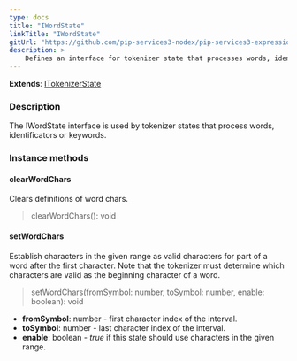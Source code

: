 ```yaml
---
type: docs
title: "IWordState"
linkTitle: "IWordState"
gitUrl: "https://github.com/pip-services3-nodex/pip-services3-expressions-nodex"
description: > 
    Defines an interface for tokenizer state that processes words, identificators or keywords
---
```


**Extends**: [ITokenizerState](../itokenizer_state)

### Description
The IWordState interface is used by tokenizer states that process words, identificators or keywords.

### Instance methods

#### clearWordChars
Clears definitions of word chars.

> clearWordChars(): void


#### setWordChars
Establish characters in the given range as valid characters for part of a word after
the first character. Note that the tokenizer must determine which characters are valid
as the beginning character of a word.

> setWordChars(fromSymbol: number, toSymbol: number, enable: boolean): void

- **fromSymbol**: number - first character index of the interval.
- **toSymbol**: number - last character index of the interval.
- **enable**: boolean - *true* if this state should use characters in the given range.
